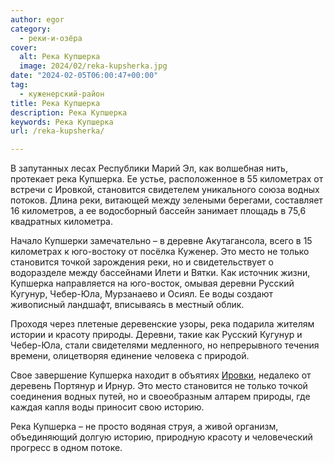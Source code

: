 ```yaml
---
author: egor
category:
  - реки-и-озёра
cover:
  alt: Река Купшерка
  image: 2024/02/reka-kupsherka.jpg
date: "2024-02-05T06:00:47+00:00"
tag:
  - куженерский-район
title: Река Купшерка
description: Река Купшерка
keywords: Река Купшерка
url: /reka-kupsherka/

---
```

В запутанных лесах Республики Марий Эл, как волшебная нить, протекает река Купшерка. Ее устье, расположенное в 55 километрах от встречи с Ировкой, становится свидетелем уникального союза водных потоков. Длина реки, витающей между зелеными берегами, составляет 16 километров, а ее водосборный бассейн занимает площадь в 75,6 квадратных километра.

Начало Купшерки замечательно – в деревне Акутагансола, всего в 15 километрах к юго-востоку от посёлка Куженер. Это место не только становится точкой зарождения реки, но и свидетельствует о водоразделе между бассейнами Илети и Вятки. Как источник жизни, Купшерка направляется на юго-восток, омывая деревни Русский Кугунур, Чебер-Юла, Мурзанаево и Осиял. Ее воды создают живописный ландшафт, вписываясь в местный облик.

Проходя через плетеные деревенские узоры, река подарила жителям истории и красоту природы. Деревни, такие как Русский Кугунур и Чебер-Юла, стали свидетелями медленного, но непрерывного течения времени, олицетворяя единение человека с природой.

Свое завершение Купшерка находит в объятиях [Ировки](/irovka/), недалеко от деревень Портянур и Ирнур. Это место становится не только точкой соединения водных путей, но и своеобразным алтарем природы, где каждая капля воды приносит свою историю.

Река Купшерка – не просто водяная струя, а живой организм, объединяющий долгую историю, природную красоту и человеческий прогресс в одном потоке.
